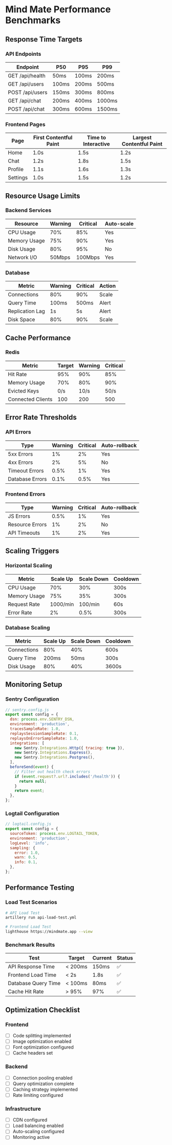 # Mind Mate Performance Benchmarks

## Response Time Targets

### API Endpoints
| Endpoint | P50 | P95 | P99 |
|----------|-----|-----|-----|
| GET /api/health | 50ms | 100ms | 200ms |
| GET /api/users | 100ms | 200ms | 500ms |
| POST /api/users | 150ms | 300ms | 800ms |
| GET /api/chat | 200ms | 400ms | 1000ms |
| POST /api/chat | 300ms | 600ms | 1500ms |

### Frontend Pages
| Page | First Contentful Paint | Time to Interactive | Largest Contentful Paint |
|------|------------------------|---------------------|--------------------------|
| Home | 1.0s | 1.5s | 1.2s |
| Chat | 1.2s | 1.8s | 1.5s |
| Profile | 1.1s | 1.6s | 1.3s |
| Settings | 1.0s | 1.5s | 1.2s |

## Resource Usage Limits

### Backend Services
| Resource | Warning | Critical | Auto-scale |
|----------|---------|----------|------------|
| CPU Usage | 70% | 85% | Yes |
| Memory Usage | 75% | 90% | Yes |
| Disk Usage | 80% | 95% | No |
| Network I/O | 50Mbps | 100Mbps | Yes |

### Database
| Metric | Warning | Critical | Action |
|--------|---------|----------|--------|
| Connections | 80% | 90% | Scale |
| Query Time | 100ms | 500ms | Alert |
| Replication Lag | 1s | 5s | Alert |
| Disk Space | 80% | 90% | Scale |

## Cache Performance

### Redis
| Metric | Target | Warning | Critical |
|--------|--------|---------|----------|
| Hit Rate | 95% | 90% | 85% |
| Memory Usage | 70% | 80% | 90% |
| Evicted Keys | 0/s | 10/s | 50/s |
| Connected Clients | 100 | 200 | 500 |

## Error Rate Thresholds

### API Errors
| Type | Warning | Critical | Auto-rollback |
|------|---------|----------|---------------|
| 5xx Errors | 1% | 2% | Yes |
| 4xx Errors | 2% | 5% | No |
| Timeout Errors | 0.5% | 1% | Yes |
| Database Errors | 0.1% | 0.5% | Yes |

### Frontend Errors
| Type | Warning | Critical | Auto-rollback |
|------|---------|----------|---------------|
| JS Errors | 0.5% | 1% | Yes |
| Resource Errors | 1% | 2% | No |
| API Timeouts | 1% | 2% | Yes |

## Scaling Triggers

### Horizontal Scaling
| Metric | Scale Up | Scale Down | Cooldown |
|--------|----------|------------|----------|
| CPU Usage | 70% | 30% | 300s |
| Memory Usage | 75% | 35% | 300s |
| Request Rate | 1000/min | 100/min | 60s |
| Error Rate | 2% | 0.5% | 300s |

### Database Scaling
| Metric | Scale Up | Scale Down | Cooldown |
|--------|----------|------------|----------|
| Connections | 80% | 40% | 600s |
| Query Time | 200ms | 50ms | 300s |
| Disk Usage | 80% | 40% | 3600s |

## Monitoring Setup

### Sentry Configuration
```javascript
// sentry.config.js
export const config = {
  dsn: process.env.SENTRY_DSN,
  environment: 'production',
  tracesSampleRate: 1.0,
  replaysSessionSampleRate: 0.1,
  replaysOnErrorSampleRate: 1.0,
  integrations: [
    new Sentry.Integrations.Http({ tracing: true }),
    new Sentry.Integrations.Express(),
    new Sentry.Integrations.Postgres(),
  ],
  beforeSend(event) {
    // Filter out health check errors
    if (event.request?.url?.includes('/health')) {
      return null;
    }
    return event;
  },
};
```

### Logtail Configuration
```javascript
// logtail.config.js
export const config = {
  sourceToken: process.env.LOGTAIL_TOKEN,
  environment: 'production',
  logLevel: 'info',
  sampling: {
    error: 1.0,
    warn: 0.5,
    info: 0.1,
  },
};
```

## Performance Testing

### Load Test Scenarios
```bash
# API Load Test
artillery run api-load-test.yml

# Frontend Load Test
lighthouse https://mindmate.app --view
```

### Benchmark Results
| Test | Target | Current | Status |
|------|--------|---------|--------|
| API Response Time | < 200ms | 150ms | ✅ |
| Frontend Load Time | < 2s | 1.8s | ✅ |
| Database Query Time | < 100ms | 80ms | ✅ |
| Cache Hit Rate | > 95% | 97% | ✅ |

## Optimization Checklist

### Frontend
- [ ] Code splitting implemented
- [ ] Image optimization enabled
- [ ] Font optimization configured
- [ ] Cache headers set

### Backend
- [ ] Connection pooling enabled
- [ ] Query optimization complete
- [ ] Caching strategy implemented
- [ ] Rate limiting configured

### Infrastructure
- [ ] CDN configured
- [ ] Load balancing enabled
- [ ] Auto-scaling configured
- [ ] Monitoring active 
